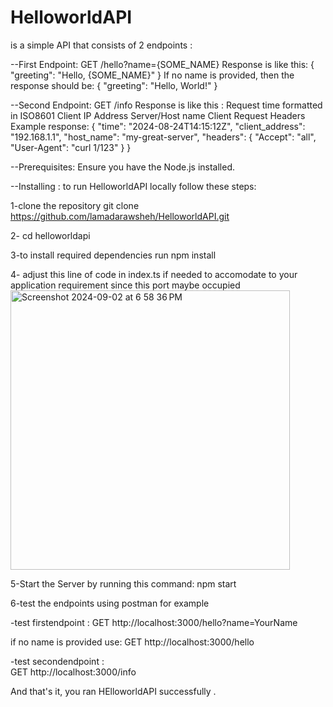 # HelloworldAPI
is a simple API that consists of 2 endpoints :

--First Endpoint:
    GET /hello?name={SOME_NAME}
    Response is like this:
    {
    "greeting": "Hello, {SOME_NAME}"
    }
    If no name is provided, then the response should be:
    {
    "greeting": "Hello, World!"
    }

--Second Endpoint:
    GET /info
    Response is like this :
    Request time formatted in ISO8601
    Client IP Address
    Server/Host name
    Client Request Headers
    Example response:
    {
    "time": "2024-08-24T14:15:12Z",
    "client_address": "192.168.1.1",
    "host_name": "my-great-server",
    "headers": {
    "Accept": "all",
    "User-Agent": "curl 1/123"
    }
    }
    
--Prerequisites:
    Ensure you have the Node.js  installed.
    
--Installing :
    to run HelloworldAPI locally follow these steps:
    
1-clone the repository
        git clone https://github.com/lamadarawsheh/HelloworldAPI.git
        
2- cd helloworldapi

3-to install required dependencies run 
         npm install        

4- adjust this line of code in index.ts if needed to accomodate to your application requirement since this port maybe occupied 
    <img width="447" alt="Screenshot 2024-09-02 at 6 58 36 PM" src="https://github.com/user-attachments/assets/2417be29-8047-4033-a4b4-1fca2dc64bcf">
    
5-Start the Server by running this command:
        npm start

6-test the endpoints using postman for example

-test firstendpoint :
   GET http://localhost:3000/hello?name=YourName
   
if no name is provided use:
   GET http://localhost:3000/hello
   
-test secondendpoint :  
   GET  http://localhost:3000/info

And that's it, you ran HElloworldAPI  successfully  .

        

        
    
   
